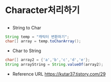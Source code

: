 # Character처리하기 


## 

* String to Char

~~~java
String temp = "캐릭터 변환하기";
char[] array = temp.toCharArray();
~~~

* Char to String

~~~java
char[] array2 = {'a','b','c','d','e'};
String arrayString = String.valueOf(array2);
~~~



* Reference URL 
https://kutar37.tistory.com/29